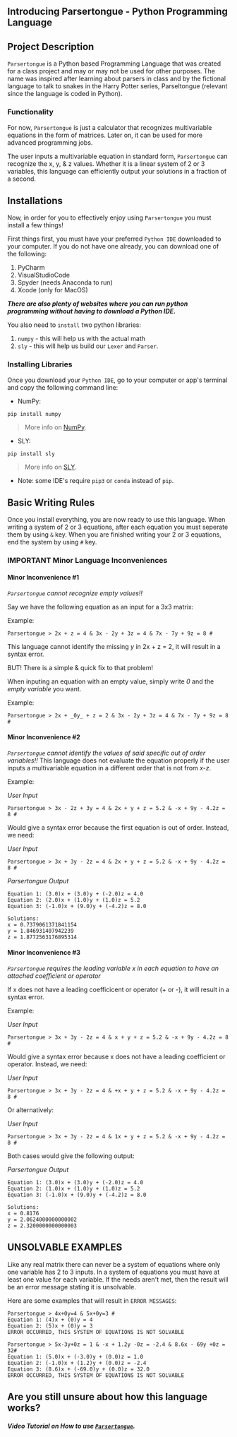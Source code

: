 ## Introducing Parsertongue - Python Programming Language

## Project Description
`Parsertongue` is a Python based Programming Language that was created for a class project and may or may not be used for other purposes. The name was inspired after learning about parsers in class and by the fictional language to talk to snakes in the Harry Potter series, Parseltongue (relevant since the language is coded in Python).
### Functionality
For now, `Parsertongue` is just a calculator that recognizes multivariable equations in the form of matrices. Later on, it can be used for more advanced programming jobs. 

The user inputs a multivariable equation in standard form, `Parsertongue` can recognize the x, y, & z values. Whether it is a linear system of 2 or 3 variables, this language can efficiently output your solutions in a fraction of a second.

## Installations
Now, in order for you to effectively enjoy using `Parsertongue` you must install a few things!

First things first, you must have your preferred `Python IDE` downloaded to your computer. 
If you do not have one already, you can download one of the following:
1. PyCharm
2. VisualStudioCode
3. Spyder (needs Anaconda to run)
4. Xcode (only for MacOS)

***There are also plenty of websites where you can run python programming without having to download a Python IDE.***

You also need to `install` two python libraries:
1. `numpy` - this will help us with the actual math
2. `sly` - this will help us build our `Lexer` and `Parser`.

### Installing Libraries
Once you download your `Python IDE`, go to your computer or app's terminal and copy the following command line:
- NumPy:
```
pip install numpy
```
> More info on [NumPy](https://numpy.org).
> 
- SLY:
```
pip install sly
```
> More info on [SLY](https://sly.readthedocs.io/en/latest/sly.html).

- Note: some IDE's require `pip3` or `conda` instead of `pip`.

## Basic Writing Rules
Once you install everything, you are now ready to use this language.
When writing a system of 2 or 3 equations, after each equation you must seperate them by using `&` key.
When you are finished writing your 2 or 3 equations, end the system by using `#` key.

### IMPORTANT Minor Language Inconveniences
#### Minor Inconvenience #1
_`Parsertongue`_ _cannot recognize empty values!!_
 
Say we have the following equation as an input for a 3x3 matrix: 

Example: 
```
Parsertongue > 2x + z = 4 & 3x - 2y + 3z = 4 & 7x - 7y + 9z = 8 #
```
This language cannot identify the missing _y_ in 2x + z = 2, it will result in a syntax error.

BUT! There is a simple & quick fix to that problem! 

When inputing an equation with an empty value, simply write _0_ and the _empty variable_ you want.

Example: 
```
Parsertongue > 2x + _0y_ + z = 2 & 3x - 2y + 3z = 4 & 7x - 7y + 9z = 8 #
```

#### Minor Inconvenience #2
_`Parsertongue`_ _cannot identify the values of said specific out of order variables!!_
This language does not evaluate the equation properly if the user inputs a multivariable equation in a different order that is not from _x-z_.
 
Example: 

_User Input_
```
Parsertongue > 3x - 2z + 3y = 4 & 2x + y + z = 5.2 & -x + 9y - 4.2z = 8 #
```
Would give a syntax error because the first equation is out of order. Instead, we need:

_User Input_
```
Parsertongue > 3x + 3y - 2z = 4 & 2x + y + z = 5.2 & -x + 9y - 4.2z = 8 #
```
_Parsertongue Output_
```
Equation 1: (3.0)x + (3.0)y + (-2.0)z = 4.0
Equation 2: (2.0)x + (1.0)y + (1.0)z = 5.2
Equation 3: (-1.0)x + (9.0)y + (-4.2)z = 8.0
 
Solutions:
x = 0.7379061371841154
y = 1.846931407942239
z = 1.8772563176895314
```

#### Minor Inconvenience #3
_`Parsertongue`_ _requires the leading variable x in each equation to have an attached coefficient or operator_
 
If x does not have a leading coefficicent or operator (+ or -), it will result in a syntax error.

Example: 

_User Input_
```
Parsertongue > 3x + 3y - 2z = 4 & x + y + z = 5.2 & -x + 9y - 4.2z = 8 #
```
Would give a syntax error because x does not have a leading coefficient or operator. Instead, we need:

_User Input_
```
Parsertongue > 3x + 3y - 2z = 4 & +x + y + z = 5.2 & -x + 9y - 4.2z = 8 #
```
Or alternatively:

_User Input_
```
Parsertongue > 3x + 3y - 2z = 4 & 1x + y + z = 5.2 & -x + 9y - 4.2z = 8 # 
```
Both cases would give the following output:

_Parsertongue Output_
```
Equation 1: (3.0)x + (3.0)y + (-2.0)z = 4.0
Equation 2: (1.0)x + (1.0)y + (1.0)z = 5.2
Equation 3: (-1.0)x + (9.0)y + (-4.2)z = 8.0

Solutions:
x = 0.8176
y = 2.0624000000000002
z = 2.3200000000000003
```

## UNSOLVABLE EXAMPLES
Like any real matrix there can never be a system of equations where only one variable has 2 to 3 inputs. In a system of equations you must have at least one value for each variable. If the needs aren't met, then the result will be an error message stating it is unsolvable.

Here are some examples that will result in `ERROR MESSAGES`:
```
Parsertongue > 4x+0y=4 & 5x+0y=3 #
Equation 1: (4)x + (0)y = 4
Equation 2: (5)x + (0)y = 3
ERROR OCCURRED, THIS SYSTEM OF EQUATIONS IS NOT SOLVABLE

Parsertongue > 5x-3y+0z = 1 & -x + 1.2y -0z = -2.4 & 8.6x - 69y +0z = 32#
Equation 1: (5.0)x + (-3.0)y + (0.0)z = 1.0
Equation 2: (-1.0)x + (1.2)y + (0.0)z = -2.4
Equation 3: (8.6)x + (-69.0)y + (0.0)z = 32.0
ERROR OCCURRED, THIS SYSTEM OF EQUATIONS IS NOT SOLVABLE
```

## Are you still unsure about how this language works?
##### Video Tutorial on How to use [`Parsertongue`](LINK).

